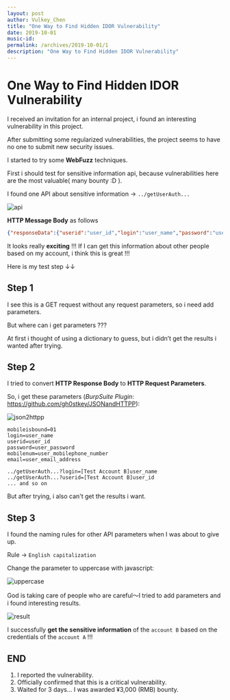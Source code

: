 ```yaml
---
layout: post
author: Vulkey_Chen
title: "One Way to Find Hidden IDOR Vulnerability"
date: 2019-10-01
music-id: 
permalink: /archives/2019-10-01/1
description: "One Way to Find Hidden IDOR Vulnerability"
---
```


# One Way to Find Hidden IDOR Vulnerability

I received an invitation for an internal project, i found an interesting vulnerability in this project.

After submitting some regularized vulnerabilities, the project seems to have no one to submit new security issues.



I started to try some **WebFuzz** techniques.

First i should test for sensitive information api, because vulnerabilities here are the most valuable( many bounty :D ).



I found one API about sensitive information -> `../getUserAuth...`

![api](https://vulkey.oss-cn-hangzhou.aliyuncs.com/idor/0.png)

**HTTP Message Body** as follows

```json
{"responseData":{"userid":"user_id","login":"user_name","password":"user_password","mobilenum":"user_mobilephone_number","mobileisbound":"01","email":"user_email_address"}}
```

It looks really **exciting** !!! If I can get this information about other people based on my account, i think this is great !!!

Here is my test step ↓↓

## Step 1

I see this is a GET request without any request parameters, so i need add parameters.

But where can i get parameters ???

At first i thought of using a dictionary to guess, but i didn’t get the results i wanted after trying.

## Step 2

I tried to convert **HTTP Response Body** to **HTTP Request Parameters**.

So, i get these parameters (*BurpSuite Plugin*: <https://github.com/gh0stkey/JSONandHTTPP>):

![json2httpp](https://vulkey.oss-cn-hangzhou.aliyuncs.com/idor/1.png)

```http
mobileisbound=01
login=user_name
userid=user_id
password=user_password
mobilenum=user_mobilephone_number
email=user_email_address

../getUserAuth...?login=[Test Account B]user_name
../getUserAuth...?userid=[Test Account B]user_id
... and so on
```

But after trying, i also can't get the results i want.

## Step 3

I found the naming rules for other API parameters when I was about to give up.

Rule -> `English capitalization`

Change the parameter to uppercase with javascript:

![uppercase](https://vulkey.oss-cn-hangzhou.aliyuncs.com/idor/2.png)

God is taking care of people who are careful～I tried to add parameters and i found interesting results.

![result](https://vulkey.oss-cn-hangzhou.aliyuncs.com/idor/3.png)

I successfully **get the sensitive information** of the `account B` based on the credentials of the `account A` !!!

## END

1. I reported the vulnerability.
2. Officially confirmed that this is a critical vulnerability.
3. Waited for 3 days... I was awarded ¥3,000 (RMB) bounty.